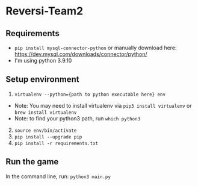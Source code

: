 # Reversi-Team2

## Requirements
* `pip install mysql-connector-python`
or manually download here: https://dev.mysql.com/downloads/connector/python/
* I'm using python 3.9.10

## Setup environment
1. `virtualenv --python={path to python executable here} env`
  * Note: You may need to install virtualenv via `pip3 install virtualenv` or `brew install virtualenv`
  * Note: to find your python3 path, run `which python3`
2. `source env/bin/activate`
3. `pip install --upgrade pip`
4. `pip install -r requirements.txt`

## Run the game
In the command line, run: `python3 main.py`
